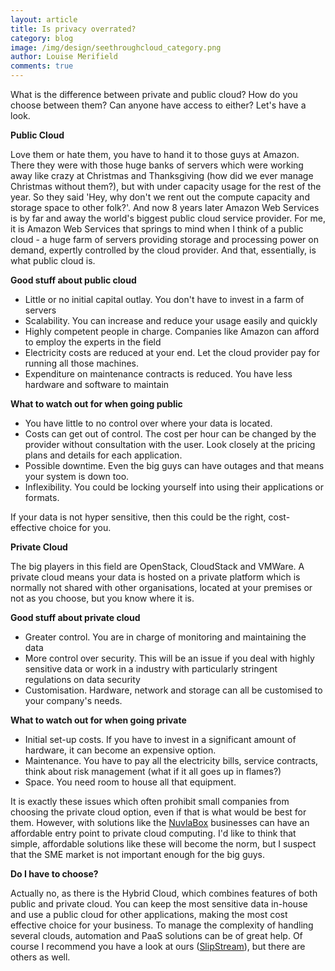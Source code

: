 ```yaml
---
layout: article
title: Is privacy overrated? 
category: blog
image: /img/design/seethroughcloud_category.png
author: Louise Merifield
comments: true
---
```


What is the difference between private and public cloud?
How do you choose between them?  Can anyone have access to either? Let's have a look.

**Public Cloud**

Love them or hate them, you have to hand it to those guys at Amazon. There they were with those huge banks of servers which were working away like crazy at Christmas and Thanksgiving (how did we ever manage Christmas without them?), but with under capacity usage for the rest of the year. So they said 'Hey, why don't we rent out the compute capacity and storage space to other folk?'. And now 8 years later Amazon Web Services is by far and away the world's biggest public cloud service provider. For me, it is Amazon Web Services that springs to mind when I think of a public cloud - a huge farm of servers providing storage and processing power on demand, expertly controlled by the cloud provider. And that, essentially, is what public cloud is.

**Good stuff about public cloud**

* Little or no initial capital outlay. You don't have to invest in a farm of servers
* Scalability. You can increase and reduce your usage easily and quickly
* Highly competent people in charge. Companies like Amazon can afford to employ the experts in the field
* Electricity costs are reduced at your end. Let the cloud provider pay for running all those machines.
* Expenditure on maintenance contracts is reduced. You have less hardware and software to maintain

**What to watch out for when going public**

* You have little to no control over where your data is located.
* Costs can get out of control. The cost per hour can be changed by the provider without consultation with the user. Look closely at the pricing plans and details for each application.
* Possible downtime. Even the big guys can have outages and that means your system is down too.
* Inflexibility. You could be locking yourself into using their applications or formats.

If your data is not hyper sensitive, then this could be the right, cost-effective choice for you.

**Private Cloud**

The big players in this field are OpenStack, CloudStack and VMWare. A private cloud means your data is hosted on a private platform which is normally not shared with other organisations, located at your premises or not as you choose, but you know where it is.

**Good stuff about private cloud**

* Greater control. You are in charge of monitoring and maintaining the data
* More control over security. This will be an issue if you deal with highly sensitive data or work in a industry with particularly stringent regulations on data security
* Customisation. Hardware, network and storage can all be customised to your company's needs.

**What to watch out for when going private**

* Initial set-up costs. If you have to invest in a significant amount of hardware, it can become an expensive option.
* Maintenance. You have to pay all the electricity bills, service contracts, think about risk management (what if it all goes up in flames?)
* Space. You need room to house all that equipment.

It is exactly these issues which often prohibit small companies from choosing the private cloud option, even if that is what would be best for them. However, with solutions like the [NuvlaBox](http://sixsq.com/products/nuvlabox.html) businesses can have an affordable entry point to private cloud computing. I'd like to think that simple, affordable solutions like these will become the norm, but I suspect that the SME market is not important enough for the big guys.

**Do I have to choose?**

Actually no, as there is the Hybrid Cloud, which combines features of both public and private cloud. You can keep the most sensitive data in-house and use a public cloud for other applications, making the most cost effective choice for your business. To manage the complexity of handling several clouds, automation and PaaS solutions can be of great help. Of course I recommend you have a look at ours ([SlipStream](http://sixsq.com/products/slipstream.html)), but there are others as well.
